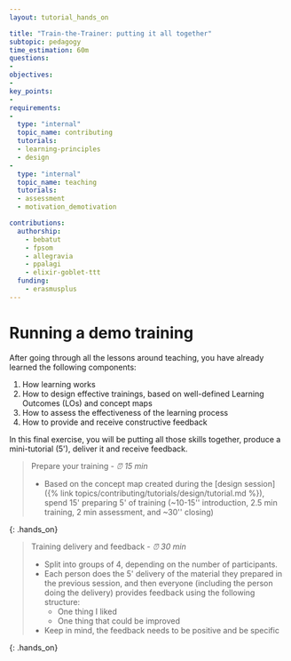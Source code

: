 ```yaml
---
layout: tutorial_hands_on

title: "Train-the-Trainer: putting it all together"
subtopic: pedagogy
time_estimation: 60m
questions:
- 
objectives:
- 
key_points:
- 
requirements:
-
  type: "internal"
  topic_name: contributing
  tutorials:
  - learning-principles
  - design
-
  type: "internal"
  topic_name: teaching
  tutorials:
  - assessment
  - motivation_demotivation

contributions:
  authorship:
    - bebatut
    - fpsom
    - allegravia
    - ppalagi
    - elixir-goblet-ttt
  funding:
    - erasmusplus
---
```


# Running a demo training

After going through all the lessons around teaching, you have already learned the following components:

1. How learning works
2. How to design effective trainings, based on well-defined Learning Outcomes (LOs) and concept maps
3. How to assess the effectiveness of the learning process
4. How to provide and receive constructive feedback

In this final exercise, you will be putting all those skills together, produce a mini-tutorial (5'), deliver it and receive feedback.

> <hands-on-title> Prepare your training  - *⏰ 15 min*</hands-on-title>
>
> - Based on the concept map created during the [design session]({% link topics/contributing/tutorials/design/tutorial.md %}), spend 15' preparing 5' of training (~10-15'' introduction, 2.5 min training, 2 min assessment, and ~30'' closing)
> 
{: .hands_on}

> <hands-on-title>Training delivery and feedback  - *⏰ 30 min*</hands-on-title>
>
> - Split into groups of 4, depending on the number of participants.
> - Each person does the 5' delivery of the material they prepared in the previous session, and then everyone (including the person doing the delivery) provides feedback using the following structure:
>   - One thing I liked
>   - One thing that could be improved
> - Keep in mind, the feedback needs to be positive and be specific
> 
{: .hands_on}
